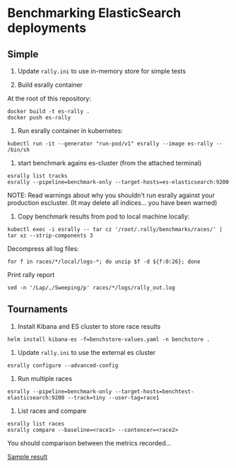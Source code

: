 # Benchmarking ElasticSearch deployments

## Simple

1. Update `rally.ini` to use in-memory store for simple tests

1. Build esrally container

At the root of this repository:
```
docker build -t es-rally .
docker push es-rally
```

1. Run esrally container in kubernetes:

```
kubectl run -it --generator "run-pod/v1" esrally --image es-rally -- /bin/sh
```

1. start benchmark agains es-cluster (from the attached terminal)

```
esrally list tracks
esrally --pipeline=benchmark-only --target-hosts=es-elasticsearch:9200
```

NOTE: Read warnings about why you shouldn't run esrally against your production escluster.
(It may delete all indices... you have been warned)

1. Copy benchmark results from pod to local machine locally:

```
kubectl exec -i esrally -- tar cz '/root/.rally/benchmarks/races/' | tar xz --strip-components 3
```

Decompress all log files:
```
for f in races/*/local/logs-*; do unzip $f -d ${f:0:26}; done
```

Print rally report
```
sed -n '/Lap/,/Sweeping/p' races/*/logs/rally_out.log
```

## Tournaments

1. Install Kibana and ES cluster to store race results

```
helm install kibana-es -f=benchstore-values.yaml -n benchstore .
```

1. Update `rally.ini` to use the external es cluster

```
esrally configure --advanced-config
```

1. Run multiple races

```
esrally --pipeline=benchmark-only --target-hosts=benchtest-elasticsearch:9200 --track=tiny --user-tag=race1
```

1. List races and compare

```
esrally list races
esrally compare --baseline=<race1> --contencer=<race2>
```

You should comparison between the metrics recorded...

[Sample result](./TOURNAMENT.md)
